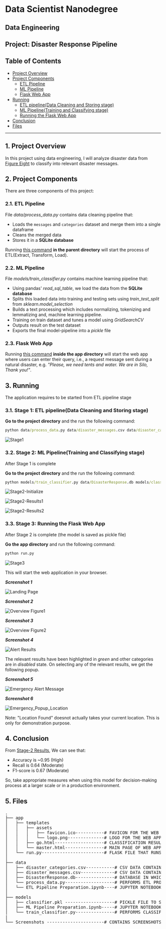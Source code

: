 # Data Scientist Nanodegree

## Data Engineering

## Project: Disaster Response Pipeline

## Table of Contents

- [Project Overview](#project-overview)
- [Project Components](#project-components)
  - [ETL Pipeline](#etl_pipeline)
  - [ML Pipeline](#ml_pipeline)
  - [Flask Web App](#flask)
- [Running](#project-running)
  - [ETL pipeline(Data Cleaning and Storing stage)](#cleaning)
  - [ML Pipeline(Training and Classifying stage)](#train-classify)
  - [Running the Flask Web App](#run-flask)
- [Conclusion](#conclusion)
- [Files](#files)

***

<a id='project-overview'></a>

## 1. Project Overview
In this project using data engineering, I will analyze disaster data from <a href="https://appen.com/datasets/combined-disaster-response-data/" target="_blank">Figure Eight</a> to classify into relevant disaster messages.


<a id='project-components'></a>

## 2. Project Components

There are three components of this project:

<a id='etl_pipeline'></a>

### 2.1. ETL Pipeline

File _data/process_data.py_ contains data cleaning pipeline that:

- Loads the `messages` and `categories` dataset and merge them into a single dataframe
- Cleans the merged data
- Stores it in a **SQLite database**

Running [this command](#clean-cmd) **in the parent directory** will start the process of ETL(Extract, Transform, Load).

<a id='ml_pipeline'></a>

### 2.2. ML Pipeline

File _models/train_classifier.py_ contains machine learning pipeline that:

- Using pandas' _read_sql_table_, we load the data from the **SQLite database**
- Splits this loaded data into training and testing sets using _train_test_split_ from _sklearn.model_selection_
- Builds a text processing which includes normalizing, tokenizing and lemmatizing and, machine learning pipeline. 
- Training on train dataset and tunes a model using _GridSearchCV_
- Outputs result on the test dataset
- Exports the final model-pipeline into a _pickle_ file

<a id='flask'></a>

### 2.3. Flask Web App

Running [this command](#web-cmd) **inside the app directory** will start the web app where users can enter their query, i.e., a request message sent during a natural disaster, e.g. _"Please, we need tents and water. We are in Silo, Thank you!"_.


<a id='project-running'></a>

## 3. Running

The application requires to be started from ETL pipeline stage

<a id='cleaning'></a>

### 3.1. Stage 1: ETL pipeline(Data Cleaning and Storing stage)

**Go to the project directory** and the run the following command:

<a id='clean-cmd'></a>

```bat
python data/process_data.py data/disaster_messages.csv data/disaster_categories.csv data/DisasterResponse.db
```

![Stage1](https://github.com/prabhatdutt95/Disaster-Response-Pipeline/blob/main/Screenshots/Stage1.JPG?raw=true)

<a id='train-classify'></a>
### 3.2. Stage 2: ML Pipeline(Training and Classifying stage)

After Stage 1 is complete

**Go to the project directory** and the run the following command:

<a id='train-cmd'></a>

```bat
python models/train_classifier.py data/DisasterResponse.db models/classifier.pkl
```
![Stage2-Initialize](https://github.com/prabhatdutt95/Disaster-Response-Pipeline/blob/main/Screenshots/Stage2_init.JPG?raw=true)


<a id='stage2-results'></a>
![Stage2-Results1](https://github.com/prabhatdutt95/Disaster-Response-Pipeline/blob/main/Screenshots/Stage2_results1.JPG?raw=true)

![Stage2-Results2](https://github.com/prabhatdutt95/Disaster-Response-Pipeline/blob/main/Screenshots/Stage2_results2.JPG?raw=true)


<a id='run-flask'></a>
### 3.3. Stage 3: Running the Flask Web App

After Stage 2 is complete (the model is saved as pickle file)

**Go the app directory** and run the following command:

<a id='web-cmd'></a>

```bat
python run.py
```

![Stage3](https://github.com/prabhatdutt95/Disaster-Response-Pipeline/blob/main/Screenshots/Stage3.jpg?raw=true)


This will start the web application in your browser.

**_Screenshot 1_**

![Landing Page](https://github.com/prabhatdutt95/Disaster-Response-Pipeline/blob/main/Screenshots/Landing_page.JPG?raw=true)

**_Screenshot 2_**

![Overview Figure1](https://github.com/prabhatdutt95/Disaster-Response-Pipeline/blob/main/Screenshots/Overview_Figure1.JPG?raw=true)

**_Screenshot 3_**

![Overview Figure2](https://github.com/prabhatdutt95/Disaster-Response-Pipeline/blob/main/Screenshots/Overview_Figure2.JPG?raw=true)

**_Screenshot 4_**

![Alert Results](https://github.com/prabhatdutt95/Disaster-Response-Pipeline/blob/main/Screenshots/Alert_Results.JPG?raw=true)

The relevant results have been highlighted in _green_ and other categories are in _disabled_ state.
On selecting any of the relevant results, we get the following popup.

**_Screenshot 5_**

![Emergency Alert Message](https://github.com/prabhatdutt95/Disaster-Response-Pipeline/blob/main/Screenshots/Emergency_Alert_Message.JPG?raw=true)

**_Screenshot 6_**

![Emergency_Popup_Location](https://github.com/prabhatdutt95/Disaster-Response-Pipeline/blob/main/Screenshots/Emergency_Popup_Location.JPG?raw=true)

Note: "Location Found" doesnot actually takes your current location. This is only for demonstration purpose.


## 4. Conclusion

From [Stage-2 Results](#stage2-results), We can see that:
- Accuracy is ~0.95 (High)
- Recall is 0.64 (Moderate)
- F1-score is 0.67 (Moderate)

So, take appropriate measures when using this model for decision-making process at a larger scale or in a production environment.


## 5. Files

<pre>
.
├── app
│   ├── templates
│   │   ├── assets
│   │   │   ├── favicon.ico-----------# FAVICON FOR THE WEB APP
│   │   │   └── logo.png--------------# LOGO FOR THE WEB APP
│   │   ├── go.html-------------------# CLASSIFICATION RESULT PAGE OF WEB APP
│   │   └── master.html---------------# MAIN PAGE OF WEB APP
│   └── run.py------------------------# FLASK FILE THAT RUNS APP
│
├── data
│   ├── disaster_categories.csv-----------# CSV DATA CONTAINING CATEGORIES DATA
│   ├── disaster_messages.csv-------------# CSV DATA CONTAINING MESSAGES DATA
│   ├── DisasterResponse.db---------------# DATABASE IN WHICH WE SAVE THE CLEANED DATA
│   └── process_data.py-------------------# PERFORMS ETL PROCESS
│   └── ETL Pipeline Preparation.ipynb----# JUPYTER NOTEBOOK CONTAINING ETL PIPELINE
│
├── models
│   ├── classifier.pkl -------------------# PICKLE FILE TO SAVE THE EXPORT THE FINAL MODEL-PIPELINE
│   ├── ML Pipeline Preparation.ipynb-----# JUPYTER NOTEBOOK CONTAINING ML PIPELINE
│   └── train_classifier.py---------------# PERFORMS CLASSIFICATION TASK
|
└── Screenshots ----------------------# CONTAINS SCREENSHOTS FOR VARIOUS STEPS IN APPLICATION

</pre>
